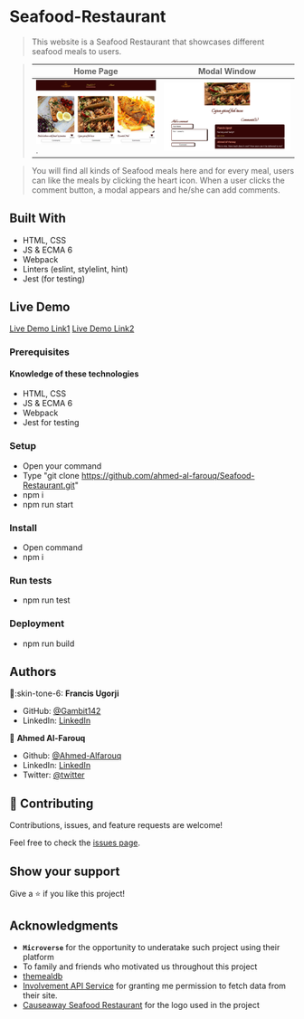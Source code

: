 # Seafood-Restaurant

> This website is a Seafood Restaurant that showcases different seafood meals to users.

> |Home Page       |Modal Window|
> |--------------|--------------|
> |![screenshot](./src/imgs/screenshot-full-page.png).|![screenshot2](./src/imgs/pop-up.png)| 

> You will find all kinds of Seafood meals here and for every meal, users can like the meals by clicking the heart icon. When a user clicks the comment button, a modal appears and he/she can add comments.

## Built With

- HTML, CSS
- JS & ECMA 6
- Webpack
- Linters (eslint, stylelint, hint)
- Jest (for testing)

## Live Demo

[Live Demo Link1](https://ahmed-al-farouq.github.io/Seafood-Restaurant/)
[Live Demo Link2](https://seafood-restaurant.netlify.app/)


### Prerequisites
  #### Knowledge of these technologies
  * HTML, CSS
  * JS & ECMA 6
  * Webpack
  * Jest for testing
### Setup
  * Open your command
  * Type "git clone https://github.com/ahmed-al-farouq/Seafood-Restaurant.git"
  * npm i
  * npm run start
### Install
  * Open command
  * npm i
### Run tests
  * npm run test

### Deployment
  * npm run build

## Authors

:man::skin-tone-6: **Francis Ugorji**

- GitHub: [@Gambit142](https://github.com/Gambit142)
- LinkedIn: [LinkedIn](https://www.linkedin.com/in/francis-ugorji-a567b7168/)

:bearded_person: **Ahmed Al-Farouq**
  - Github: [@Ahmed-Alfarouq](https://github.com/ahmed-al-farouq)
  - LinkedIn: [LinkedIn](https://www.linkedin.com/in/ahmed-al-farouq/)
  - Twitter: [@twitter](https://twitter.com/ahmed_al_farouq)

## 🤝 Contributing

Contributions, issues, and feature requests are welcome!

Feel free to check the [issues page](../../issues/).

## Show your support

Give a ⭐️ if you like this project!

## Acknowledgments

- **``Microverse``** for the opportunity to underatake such project using their platform
- To family and friends who motivated us throughout this project
- [themealdb](https://themealdb.com/api/json/v1/1/filter.php?c=Seefood)
- [Involvement API Service](https://www.notion.so/microverse/Involvement-API-869e60b5ad104603aa6db59e08150270) for granting me permission to fetch data from their site.
- [Causeaway Seafood Restaurant](https://causewayrestaurant.ph/) for the logo used in the project


